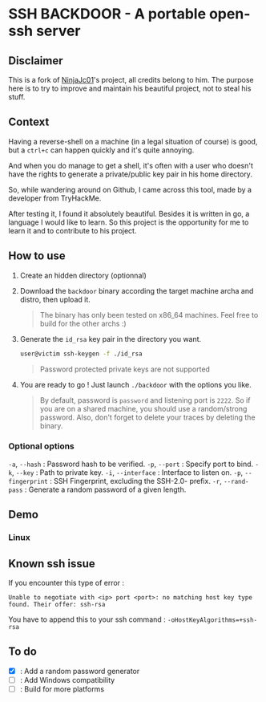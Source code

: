 # SSH BACKDOOR - A portable open-ssh server

## Disclaimer

This is a fork of [NinjaJc01](https://github.com/NinjaJc01/ssh-backdoor)'s project, all credits belong to him. 
The purpose here is to try to improve and maintain his beautiful project, not to steal his stuff.

## Context

Having a reverse-shell on a machine (in a legal situation of course) is good, but a `ctrl+c` can happen quickly and it's quite annoying.

And when you do manage to get a shell, it's often with a user who doesn't have the rights to generate a private/public key pair in his home directory.

So, while wandering around on Github, I came across this tool, made by a developer from TryHackMe.

After testing it, I found it absolutely beautiful.
Besides it is written in go, a language I would like to learn.
So this project is the opportunity for me to learn it and to contribute to his project.

## How to use

1. Create an hidden directory (optionnal)
2. Download the `backdoor` binary according the target machine archa and distro, then upload it.
    >The binary has only been tested on x86_64 machines. Feel free to build for the other archs :)

3. Generate the `id_rsa` key pair in the directory you want.
    ```bash
    user@victim ssh-keygen -f ./id_rsa
    ```
    > Password protected private keys are not supported
4. You are ready to go ! Just launch `./backdoor` with the options you like.
    >By default, password is `password` and listening port is `2222`.
    >So if you are on a shared machine, you should use a random/strong password.
    >Also, don't forget to delete your traces by deleting the binary.

### Optional options

`-a`, `--hash` : Password hash to be verified.
`-p`, `--port` : Specify port to bind.
`-k`, `--key` : Path to private key.
`-i`, `--interface` : Interface to listen on.
`-p`, `--fingerprint` : SSH Fingerprint, excluding the SSH-2.0- prefix.
`-r`, `--rand-pass` : Generate a random password of a given length.

## Demo

### Linux


## Known ssh issue

If you encounter this type of error : 
```
Unable to negotiate with <ip> port <port>: no matching host key type found. Their offer: ssh-rsa
```

You have to append this to your ssh command : `-oHostKeyAlgorithms=+ssh-rsa`

## To do

- [x] : Add a random password generator
- [ ] : Add Windows compatibility
- [ ] : Build for more platforms
